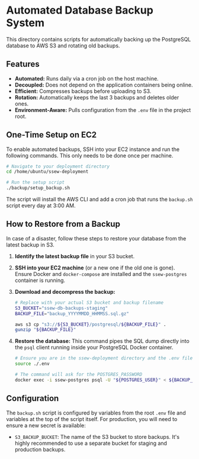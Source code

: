 # Automated Database Backup System

This directory contains scripts for automatically backing up the PostgreSQL database to AWS S3 and rotating old backups.

## Features

- **Automated:** Runs daily via a cron job on the host machine.
- **Decoupled:** Does not depend on the application containers being online.
- **Efficient:** Compresses backups before uploading to S3.
- **Rotation:** Automatically keeps the last 3 backups and deletes older ones.
- **Environment-Aware:** Pulls configuration from the `.env` file in the project root.

## One-Time Setup on EC2

To enable automated backups, SSH into your EC2 instance and run the following commands. This only needs to be done once per machine.

```bash
# Navigate to your deployment directory
cd /home/ubuntu/ssew-deployment

# Run the setup script
./backup/setup_backup.sh
```

The script will install the AWS CLI and add a cron job that runs the `backup.sh` script every day at 3:00 AM.

## How to Restore from a Backup

In case of a disaster, follow these steps to restore your database from the latest backup in S3.

1.  **Identify the latest backup file** in your S3 bucket.

2.  **SSH into your EC2 machine** (or a new one if the old one is gone). Ensure Docker and `docker-compose` are installed and the `ssew-postgres` container is running.

3.  **Download and decompress the backup:**

    ```bash
    # Replace with your actual S3 bucket and backup filename
    S3_BUCKET="ssew-db-backups-staging"
    BACKUP_FILE="backup_YYYYMMDD_HHMMSS.sql.gz"

    aws s3 cp "s3://${S3_BUCKET}/postgresql/${BACKUP_FILE}" .
    gunzip "${BACKUP_FILE}"
    ```

4.  **Restore the database:**
    This command pipes the SQL dump directly into the `psql` client running inside your PostgreSQL Docker container.

    ```bash
    # Ensure you are in the ssew-deployment directory and the .env file is present
    source ./.env

    # The command will ask for the POSTGRES_PASSWORD
    docker exec -i ssew-postgres psql -U "${POSTGRES_USER}" < ${BACKUP_FILE%.gz}
    ```

## Configuration

The `backup.sh` script is configured by variables from the root `.env` file and variables at the top of the script itself. For production, you will need to ensure a new secret is available:

- `S3_BACKUP_BUCKET`: The name of the S3 bucket to store backups. It's highly recommended to use a separate bucket for staging and production backups.
